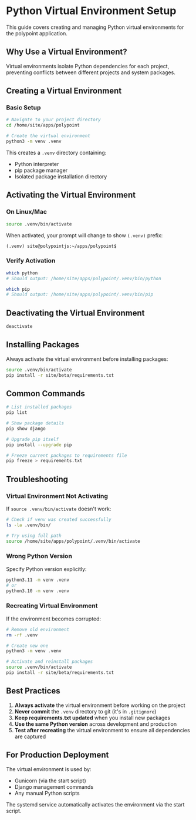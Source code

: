 # Python Virtual Environment Setup

This guide covers creating and managing Python virtual environments for the polypoint application.

## Why Use a Virtual Environment?

Virtual environments isolate Python dependencies for each project, preventing conflicts between different projects and system packages.

## Creating a Virtual Environment

### Basic Setup

```bash
# Navigate to your project directory
cd /home/site/apps/polypoint

# Create the virtual environment
python3 -m venv .venv
```

This creates a `.venv` directory containing:
- Python interpreter
- pip package manager
- Isolated package installation directory

## Activating the Virtual Environment

### On Linux/Mac

```bash
source .venv/bin/activate
```

When activated, your prompt will change to show `(.venv)` prefix:
```
(.venv) site@polypointjs:~/apps/polypoint$
```

### Verify Activation

```bash
which python
# Should output: /home/site/apps/polypoint/.venv/bin/python

which pip
# Should output: /home/site/apps/polypoint/.venv/bin/pip
```

## Deactivating the Virtual Environment

```bash
deactivate
```

## Installing Packages

Always activate the virtual environment before installing packages:

```bash
source .venv/bin/activate
pip install -r site/beta/requirements.txt
```

## Common Commands

```bash
# List installed packages
pip list

# Show package details
pip show django

# Upgrade pip itself
pip install --upgrade pip

# Freeze current packages to requirements file
pip freeze > requirements.txt
```

## Troubleshooting

### Virtual Environment Not Activating

If `source .venv/bin/activate` doesn't work:
```bash
# Check if venv was created successfully
ls -la .venv/bin/

# Try using full path
source /home/site/apps/polypoint/.venv/bin/activate
```

### Wrong Python Version

Specify Python version explicitly:
```bash
python3.11 -m venv .venv
# or
python3.10 -m venv .venv
```

### Recreating Virtual Environment

If the environment becomes corrupted:
```bash
# Remove old environment
rm -rf .venv

# Create new one
python3 -m venv .venv

# Activate and reinstall packages
source .venv/bin/activate
pip install -r site/beta/requirements.txt
```

## Best Practices

1. **Always activate** the virtual environment before working on the project
2. **Never commit** the `.venv` directory to git (it's in `.gitignore`)
3. **Keep requirements.txt updated** when you install new packages
4. **Use the same Python version** across development and production
5. **Test after recreating** the virtual environment to ensure all dependencies are captured

## For Production Deployment

The virtual environment is used by:
- Gunicorn (via the start script)
- Django management commands
- Any manual Python scripts

The systemd service automatically activates the environment via the start script.
